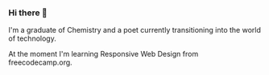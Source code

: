 ### Hi there 👋

I'm a graduate of Chemistry and a poet currently transitioning into the world of technology.

At the moment I'm learning Responsive Web Design from freecodecamp.org. 
